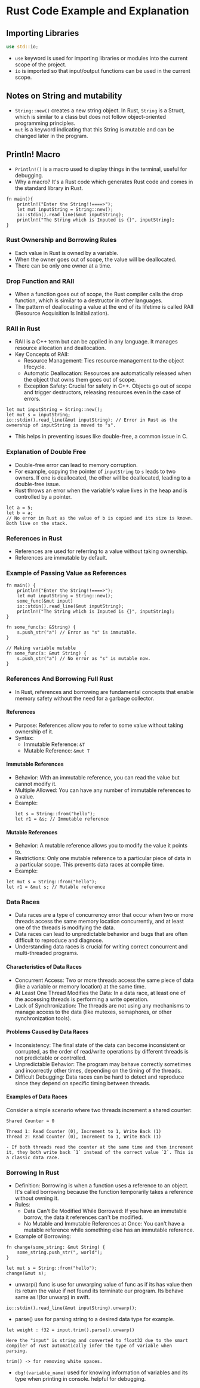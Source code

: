 # Rust Code Example and Explanation

## Importing Libraries
```rust
use std::io;
```

- `use` keyword is used for importing libraries or modules into the current scope of the project.
- `io` is imported so that input/output functions can be used in the current scope.

## Notes on String and mutability

- `String::new()` creates a new string object. In Rust, `String` is a Struct, which is similar to a class but does not follow object-oriented programming principles.
- `mut` is a keyword indicating that this String is mutable and can be changed later in the program.

## Println! Macro
- `Println!()` is a macro used to display things in the terminal, useful for debugging.
- Why a macro? It's a Rust code which generates Rust code and comes in the standard library in Rust.

```
fn main(){
    println!("Enter the String!!====>");
    let mut inputString = String::new();
    io::stdin().read_line(&mut inputString);
    println!("The String which is Inputed is {}", inputString);
}
```

### Rust Ownership and Borrowing Rules
- Each value in Rust is owned by a variable.
- When the owner goes out of scope, the value will be deallocated.
- There can be only one owner at a time.

### Drop Function and RAII
- When a function goes out of scope, the Rust compiler calls the drop function, which is similar to a destructor in other languages.
- The pattern of deallocating a value at the end of its lifetime is called RAII (Resource Acquisition Is Initialization).

### RAII in Rust
- RAII is a C++ term but can be applied in any language. It manages resource allocation and deallocation.
- Key Concepts of RAII:
    - Resource Management: Ties resource management to the object lifecycle.
    - Automatic Deallocation: Resources are automatically released when the object that owns them goes out of scope.
    - Exception Safety: Crucial for safety in C++. Objects go out of scope and trigger destructors, releasing resources even in the case of errors.


```
let mut inputString = String::new();
let mut s = inputString;
io::stdin().read_line(&mut inputString); // Error in Rust as the ownership of inputString is moved to "s".
```
- This helps in preventing issues like double-free, a common issue in C.

### Explanation of Double Free
- Double-free error can lead to memory corruption.
- For example, copying the pointer of `inputString` to `s` leads to two owners. If one is deallocated, the other will be deallocated, leading to a double-free issue.
- Rust throws an error when the variable's value lives in the heap and is controlled by a pointer.

```
let a = 5;
let b = a;
// No error in Rust as the value of b is copied and its size is known. Both live on the stack.
```

### References in Rust
- References are used for referring to a value without taking ownership.
- References are immutable by default.

### Example of Passing Value as References
```
fn main() {
    println!("Enter the String!!====>");
    let mut inputString = String::new();
    some_func(&mut input)
    io::stdin().read_line(&mut inputString);
    println!("The String which is Inputed is {}", inputString);
}

fn some_func(s: &String) {
    s.push_str("a") // Error as "s" is immutable.
}

// Making variable mutable
fn some_func(s: &mut String) {
    s.push_str("a") // No error as "s" is mutable now.
}
```

### References And Borrowing Full Rust

- In Rust, references and borrowing are fundamental concepts that enable memory safety without the need for a garbage collector.
#### References
- Purpose: References allow you to refer to some value without taking ownership of it.
- Syntax:
    - Immutable Reference: `&T`
    - Mutable Reference: `&mut T`
#### Immutable References
- Behavior: With an immutable reference, you can read the value but cannot modify it.
- Multiple Allowed: You can have any number of immutable references to a value.
- Example:
    ```
    let s = String::from("hello");
    let r1 = &s; // Immutable reference
    ```
#### Mutable References
- Behavior: A mutable reference allows you to modify the value it points to.
- Restrictions: Only one mutable reference to a particular piece of data in a particular scope. This prevents data races at compile time.
- Example:
```
let mut s = String::from("hello");
let r1 = &mut s; // Mutable reference
```

### Data Races
- Data races are a type of concurrency error that occur when two or more threads access the same memory location concurrently, and at least one of the threads is modifying the data. 
- Data races can lead to unpredictable behavior and bugs that are often difficult to reproduce and diagnose. 
- Understanding data races is crucial for writing correct concurrent and multi-threaded programs.


#### Characteristics of Data Races
- Concurrent Access: Two or more threads access the same piece of data (like a variable or memory location) at the same time.
- At Least One Thread Modifies the Data: In a data race, at least one of the accessing threads is performing a write operation.
- Lack of Synchronization: The threads are not using any mechanisms to manage access to the data (like mutexes, semaphores, or other synchronization tools).

#### Problems Caused by Data Races
- Inconsistency: The final state of the data can become inconsistent or corrupted, as the order of read/write operations by different threads is not predictable or controlled.
- Unpredictable Behavior: The program may behave correctly sometimes and incorrectly other times, depending on the timing of the threads.
- Difficult Debugging: Data races can be hard to detect and reproduce since they depend on specific timing between threads.

#### Examples of Data Races
Consider a simple scenario where two threads increment a shared counter:
```
Shared Counter = 0

Thread 1: Read Counter (0), Increment to 1, Write Back (1)
Thread 2: Read Counter (0), Increment to 1, Write Back (1)

- If both threads read the counter at the same time and then increment it, they both write back `1` instead of the correct value `2`. This is a classic data race.
```

### Borrowing In Rust
- Definition: Borrowing is when a function uses a reference to an object. It's called borrowing because the function temporarily takes a reference without owning it.
- Rules:
    - Data Can't Be Modified While Borrowed: If you have an immutable borrow, the data it references can't be modified.
    - No Mutable and Immutable References at Once: You can't have a mutable reference while something else has an immutable reference.
- Example of Borrowing:
```
fn change(some_string: &mut String) {
    some_string.push_str(", world");
}

let mut s = String::from("hello");
change(&mut s);
```

- unwarp() func is use for unwarping value of func as if its has value then its return the value if not found its terminate our program. Its behave same as !(for unwarp) in swift.
```
io::stdin().read_line(&mut inputString).unwarp();
```
- parse() use for parsing string to a desired data type for example.
```
let weight : f32 = input.trim().parse().unwarp()

Here the "input" is string and converted to float32 due to the smart compiler of rust automatically infer the type of variable when parsing.

trim() -> for removing white spaces.
```

- `dbg!(variable_name)` used for knowing information of variables and its type when printing in console. helpful for debugging.








